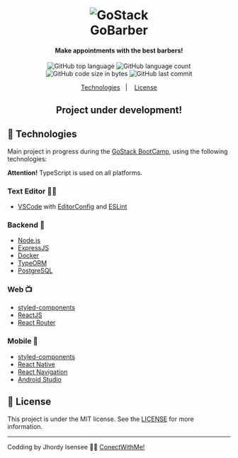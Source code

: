 <h1 align="center">
    <img alt="GoStack" src="https://storage.googleapis.com/golden-wind/bootcamp-gostack/header-desafios.png" />
    <br>
    GoBarber
</h1>

<h4 align="center">
  Make appointments with the best barbers!
</h4>
<p align="center">
  <img alt="GitHub top language" src="https://img.shields.io/github/languages/top/jhordy9/gobarber">
  
  <img alt="GitHub language count" src="https://img.shields.io/github/languages/count/jhordy9/gobarber">
  
  <img alt="GitHub code size in bytes" src="https://img.shields.io/github/languages/code-size/jhordy9/gobarber">
  
  <img alt="GitHub last commit" src="https://img.shields.io/github/last-commit/jhordy9/gobarber">
 

<p align="center">
  <a href="#rocket-technologies">Technologies</a>&nbsp;&nbsp;&nbsp;|&nbsp;&nbsp;&nbsp;
  <a href="#memo-license">License</a>
</p>

<h2 align="center"> Project under development! </h2>

## :rocket: Technologies

Main project in progress during the [GoStack BootCamp](https://rocketseat.com.br/bootcamp), using the following technologies:

<p><b>Attention!</b> TypeScript is used on all platforms.</p>

<h3>Text Editor 👨‍💻</h3>

-  [VSCode][vc] with [EditorConfig][vceditconfig] and [ESLint][vceslint]

<h3>Backend 💾</h3>

-  [Node.js](https://nodejs.org/en/)
-  [ExpressJS](https://expressjs.com/)
-  [Docker](https://www.docker.com/)
-  [TypeORM](https://typeorm.io/)
-  [PostgreSQL](https://www.postgresql.org/)

<h3>Web 📺</h3>

-  [styled-components](https://www.styled-components.com/)
-  [ReactJS](https://reactjs.org/)
-  [React Router](https://github.com/ReactTraining/react-router)

<h3>Mobile 📱</h3>

-  [styled-components](https://www.styled-components.com/)
-  [React Native](https://reactnative.dev/)
-  [React Navigation](https://reactnavigation.org/)
-  [Android Studio](https://developer.android.com/studio)
  

## :memo: License
This project is under the MIT license. See the [LICENSE](https://github.com/Jhordy9/gobarber/blob/master/LICENSE) for more information.

---

Codding by Jhordy Isensee 👨‍💻 [ConectWithMe!](https://www.linkedin.com/in/jhordyisensee/)

[nodejs]: https://nodejs.org/
[yarn]: https://yarnpkg.com/
[vc]: https://code.visualstudio.com/
[vceditconfig]: https://marketplace.visualstudio.com/items?itemName=EditorConfig.EditorConfig
[vceslint]: https://marketplace.visualstudio.com/items?itemName=dbaeumer.vscode-eslint

